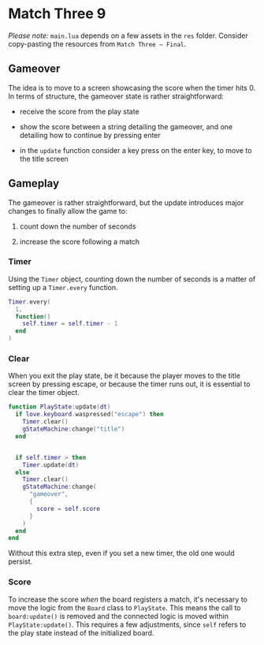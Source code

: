 # Match Three 9

_Please note:_ `main.lua` depends on a few assets in the `res` folder. Consider copy-pasting the resources from `Match Three — Final`.

## Gameover

The idea is to move to a screen showcasing the score when the timer hits 0. In terms of structure, the gameover state is rather straightforward:

- receive the score from the play state

- show the score between a string detailing the gameover, and one detailing how to continue by pressing enter

- in the `update` function consider a key press on the enter key, to move to the title screen

## Gameplay

The gameover is rather straightforward, but the update introduces major changes to finally allow the game to:

1. count down the number of seconds

2. increase the score following a match

### Timer

Using the `Timer` object, counting down the number of seconds is a matter of setting up a `Timer.every` function.

```lua
Timer.every(
  1,
  function()
    self.timer = self.timer - 1
  end
)
```

### Clear

When you exit the play state, be it because the player moves to the title screen by pressing escape, or because the timer runs out, it is essential to clear the timer object.

```lua
function PlayState:update(dt)
  if love.keyboard.waspressed("escape") then
    Timer.clear()
    gStateMachine:change("title")
  end


  if self.timer > then
    Timer.update(dt)
  else
    Timer.clear()
    gStateMachine:change(
      "gameover",
      {
        score = self.score
      }
    )
  end
end
```

Without this extra step, even if you set a new timer, the old one would persist.

### Score

To increase the score _when_ the board registers a match, it's necessary to move the logic from the `Board` class to `PlayState`. This means the call to `board:update()` is removed and the connected logic is moved within `PlayState:update()`. This requires a few adjustments, since `self` refers to the play state instead of the initialized board.
